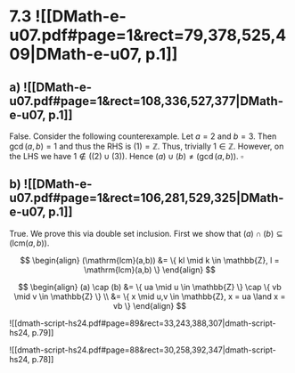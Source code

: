 
# 7.3 ![[DMath-e-u07.pdf#page=1&rect=79,378,525,409|DMath-e-u07, p.1]]
## a) ![[DMath-e-u07.pdf#page=1&rect=108,336,527,377|DMath-e-u07, p.1]]

False. Consider the following counterexample. Let $a=2$ and $b=3$. Then $\gcd(a, b) = 1$ and thus the RHS is $(1) = \mathbb{Z}$. Thus, trivially $1 \in \mathbb{Z}$. However, on the LHS we have $1 \not\in \big( (2) \cup (3) \big)$. Hence $(a) \cup (b) \neq (\gcd(a, b))$.
$\square$


## b) ![[DMath-e-u07.pdf#page=1&rect=106,281,529,325|DMath-e-u07, p.1]]

True. We prove this via double set inclusion. First we show that $(a) \cap (b) \subseteq (\mathrm{lcm} (a,b))$. 


$$
\begin{align}
(\mathrm{lcm}(a,b)) &= \{ kl \mid k \in \mathbb{Z}, l = \mathrm{lcm}(a,b) \}
\end{align}
$$

$$
\begin{align}
(a) \cap (b) &= \{ ua \mid u \in \mathbb{Z} \} \cap \{ vb \mid v \in \mathbb{Z} \} \\
&= \{ x \mid u,v \in \mathbb{Z}, x = ua \land x = vb \}
\end{align}
$$






![[dmath-script-hs24.pdf#page=89&rect=33,243,388,307|dmath-script-hs24, p.79]]


![[dmath-script-hs24.pdf#page=88&rect=30,258,392,347|dmath-script-hs24, p.78]]
